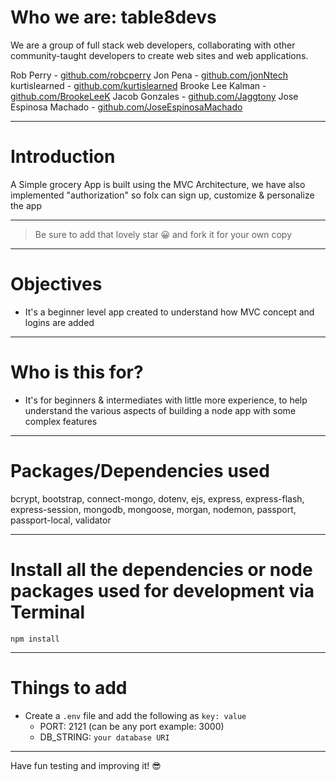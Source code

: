 # Who we are: table8devs

We are a group of full stack web developers, collaborating with other community-taught developers to create web sites and web applications.

Rob Perry - <a href="https://github.com/robcperry">github.com/robcperry</a>
Jon Pena - <a href="https://github.com/jonNtech">github.com/jonNtech</a>
kurtislearned - <a href="https://github.com/kurtislearned">github.com/kurtislearned</a>
Brooke Lee Kalman - <a href="https://github.com/BrookeLeeK">github.com/BrookeLeeK</a>
Jacob Gonzales - <a href="https://github.com/Jaggtony">github.com/Jaggtony</a>
Jose Espinosa Machado - <a href="https://github.com/JoseEspinosaMachado">github.com/JoseEspinosaMachado</a>

---

# Introduction

A Simple grocery App is built using the MVC Architecture, we have also implemented "authorization" so folx can sign up, customize & personalize the app 

---

> Be sure to add that lovely star 😀 and fork it for your own copy

---

# Objectives

- It's a beginner level app created to understand how MVC concept and logins are added

---

# Who is this for? 

- It's for beginners & intermediates with little more experience, to help understand the various aspects of building a node app with some complex features

---

# Packages/Dependencies used 

bcrypt, bootstrap, connect-mongo, dotenv, ejs, express, express-flash, express-session, mongodb, mongoose, morgan, nodemon, passport, passport-local, validator

---

# Install all the dependencies or node packages used for development via Terminal

`npm install` 

---

# Things to add

- Create a `.env` file and add the following as `key: value` 
  - PORT: 2121 (can be any port example: 3000) 
  - DB_STRING: `your database URI` 
 ---
 
 Have fun testing and improving it! 😎


